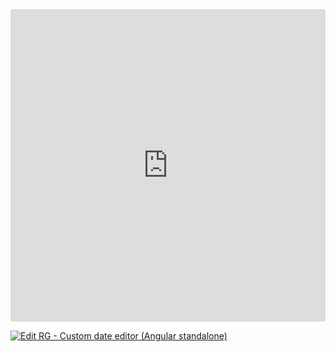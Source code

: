 <ClientOnly>
<iframe src="https://codesandbox.io/embed/548j6x?view=preview&module=%2Fsrc%2Fapp%2Fcalendar-editor.component.ts&hidenavigation=1"
     style="width:100%; height: 500px; border:0; border-radius: 4px; overflow:hidden;"
     title="RG - Custom date editor (Angular standalone)"
     allow="accelerometer; ambient-light-sensor; camera; encrypted-media; geolocation; gyroscope; hid; microphone; midi; payment; usb; vr; xr-spatial-tracking"
     sandbox="allow-forms allow-modals allow-popups allow-presentation allow-same-origin allow-scripts"
   ></iframe>
</ClientOnly>

[![Edit RG - Custom date editor (Angular standalone)](https://codesandbox.io/static/img/play-codesandbox.svg)](https://codesandbox.io/p/sandbox/rg-custom-date-editor-angular-standalone-548j6x)